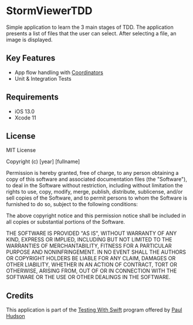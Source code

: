 # StormViewerTDD
Simple application to learn the 3 main stages of TDD. The application presents a list of files that the user can select. After selecting a file, an image is displayed.
## Key Features
* App flow handling with [Coordinators](https://khanlou.com/2015/01/the-coordinator/)
* Unit & Integration Tests

## Requirements
* iOS 13.0
* Xcode 11

## License
MIT License

Copyright (c) [year] [fullname]

Permission is hereby granted, free of charge, to any person obtaining a copy
of this software and associated documentation files (the "Software"), to deal
in the Software without restriction, including without limitation the rights
to use, copy, modify, merge, publish, distribute, sublicense, and/or sell
copies of the Software, and to permit persons to whom the Software is
furnished to do so, subject to the following conditions:

The above copyright notice and this permission notice shall be included in all
copies or substantial portions of the Software.

THE SOFTWARE IS PROVIDED "AS IS", WITHOUT WARRANTY OF ANY KIND, EXPRESS OR
IMPLIED, INCLUDING BUT NOT LIMITED TO THE WARRANTIES OF MERCHANTABILITY,
FITNESS FOR A PARTICULAR PURPOSE AND NONINFRINGEMENT. IN NO EVENT SHALL THE
AUTHORS OR COPYRIGHT HOLDERS BE LIABLE FOR ANY CLAIM, DAMAGES OR OTHER
LIABILITY, WHETHER IN AN ACTION OF CONTRACT, TORT OR OTHERWISE, ARISING FROM,
OUT OF OR IN CONNECTION WITH THE SOFTWARE OR THE USE OR OTHER DEALINGS IN THE
SOFTWARE.

## Credits
This application is part of the [Testing With Swift](https://www.hackingwithswift.com/store/testing-swift) program offered by [Paul Hudson](https://github.com/twostraws)
